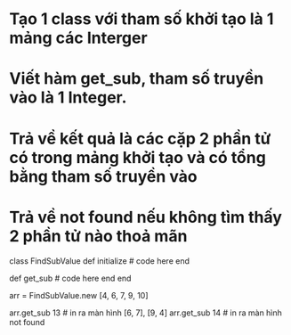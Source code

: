 # Tạo 1 class với tham số khởi tạo là 1 mảng các Interger
# Viết hàm get_sub, tham số truyền vào là 1 Integer. 
# Trả về kết quả là các cặp 2 phần tử có trong mảng khởi tạo và có tổng bằng tham số truyền vào
# Trả về not found nếu không tìm thấy 2 phần tử nào thoả mãn

class FindSubValue
  def initialize
    # code here
  end

  def get_sub
    # code here
  end
end

arr = FindSubValue.new [4, 6, 7, 9, 10]

arr.get_sub 13       # in ra màn hình [6, 7], [9, 4]
arr.get_sub 14       # in ra màn hình not found